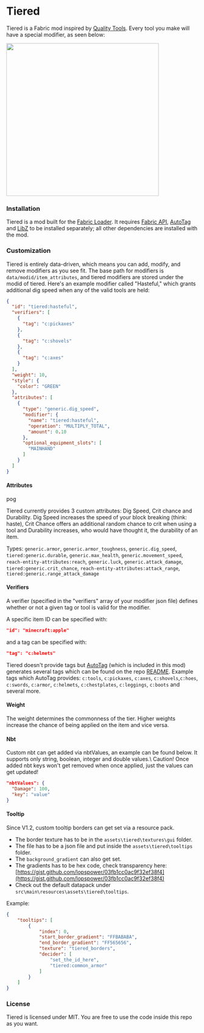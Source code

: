# Tiered

Tiered is a Fabric mod inspired by [Quality Tools](https://www.curseforge.com/minecraft/mc-mods/quality-tools). Every tool you make will have a special modifier, as seen below:

<img src="resources/legendary_chestplate.png" width="400">

### Installation
Tiered is a mod built for the [Fabric Loader](https://fabricmc.net/). It requires [Fabric API](https://www.curseforge.com/minecraft/mc-mods/fabric-api), [AutoTag](https://www.curseforge.com/minecraft/mc-mods/autotag) and [LibZ](https://www.curseforge.com/minecraft/mc-mods/libz) to be installed separately; all other dependencies are installed with the mod.

### Customization

Tiered is entirely data-driven, which means you can add, modify, and remove modifiers as you see fit. The base path for modifiers is `data/modid/item_attributes`, and tiered modifiers are stored under the modid of tiered. Here's an example modifier called "Hasteful," which grants additional dig speed when any of the valid tools are held:
```json
{
  "id": "tiered:hasteful",
  "verifiers": [
    {
      "tag": "c:pickaxes"
    },
    {
      "tag": "c:shovels"
    },
    {
      "tag": "c:axes"
    }
  ],
  "weight": 10,
  "style": {
    "color": "GREEN"
  },
  "attributes": [
    {
      "type": "generic.dig_speed",
      "modifier": {
        "name": "tiered:hasteful",
        "operation": "MULTIPLY_TOTAL",
        "amount": 0.10
      },
      "optional_equipment_slots": [
        "MAINHAND"
      ]
    }
  ]
}
```

#### Attributes

pog

Tiered currently provides 3 custom attributes: Dig Speed, Crit chance and Durability. Dig Speed increases the speed of your block breaking (think: haste), Crit Chance offers an additional random chance to crit when using a tool and Durability increases, who would have thought it, the durability of an item.

Types: `generic.armor`, `generic.armor_toughness`, `generic.dig_speed`, `tiered:generic.durable`, `generic.max_health`, `generic.movement_speed`, `reach-entity-attributes:reach`, `generic.luck`, `generic.attack_damage`, `tiered:generic.crit_chance`, `reach-entity-attributes:attack_range`, `tiered:generic.range_attack_damage`

#### Verifiers

A verifier (specified in the "verifiers" array of your modifier json file) defines whether or not a given tag or tool is valid for the modifier. 

A specific item ID can be specified with:
```json
"id": "minecraft:apple"
```

and a tag can be specified with:
```json
"tag": "c:helmets"
```

Tiered doesn't provide tags but [AutoTag](https://github.com/apace100/autotag) (which is included in this mod) generates several tags which can be found on the repo [README](https://github.com/apace100/autotag#readme).
Example tags which AutoTag provides: `c:tools`, `c:pickaxes`, `c:axes`, `c:shovels`,`c:hoes`, `c:swords`, `c:armor`, `c:helmets`, `c:chestplates`, `c:leggings`, `c:boots` and several more.

#### Weight

The weight determines the commonness of the tier. Higher weights increase the chance of being applied on the item and vice versa.

#### Nbt

Custom nbt can get added via nbtValues, an example can be found below. It supports only string, boolean, integer and double values.\ 
Caution! Once added nbt keys won't get removed when once applied, just the values can get updated!

```json
"nbtValues": {
  "Damage": 100,
  "key": "value"
}
```

#### Tooltip
Since V1.2, custom tooltip borders can get set via a resource pack.
- The border texture has to be in the `assets\tiered\textures\gui` folder.
- The file has to be a json file and put inside the `assets\tiered\tooltips` folder.
- The `background_gradient` can also get set.
- The gradients has to be hex code, check transparency here: [https://gist.github.com/lopspower/03fb1cc0ac9f32ef38f4](https://gist.github.com/lopspower/03fb1cc0ac9f32ef38f4)
- Check out the default datapack under `src\main\resources\assets\tiered\tooltips`.

Example:
```json
{ 
    "tooltips": [
        {
            "index": 0,
            "start_border_gradient": "FFBABABA",
            "end_border_gradient": "FF565656",
            "texture": "tiered_borders",
            "decider": [
                "set_the_id_here",
                "tiered:common_armor"
            ]
        }
    ]
}
```

### License
Tiered is licensed under MIT. You are free to use the code inside this repo as you want.